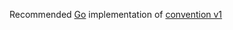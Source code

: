 Recommended [Go](https://go.dev) implementation of [convention v1](https://github.com/sofmon/convention/v1)
